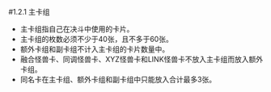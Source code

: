 #1.2.1        主卡组
* 主卡组指自己在决斗中使用的卡片。
* 主卡组的枚数必须不少于40张，且不多于60张。
* 额外卡组和副卡组不计入主卡组的卡片数量中。
* 融合怪兽卡、同调怪兽卡、XYZ怪兽卡和LINK怪兽卡不放入主卡组而放入额外卡组。
* 同名卡在主卡组、额外卡组和副卡组中只能放入合计最多3张。
